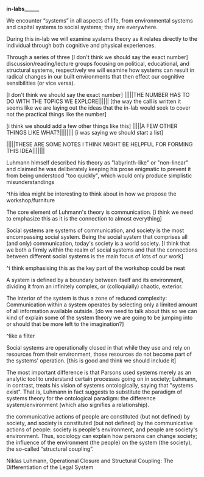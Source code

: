 ____________________in-labs__________________________
We encounter “systems” in all aspects of life, from environmental systems and capital systems to social systems; they are everywhere. 



During this in-lab we will examine systems theory as it relates directly to the individual through both cognitive and physical experiences. 



Through a series of three [I don't think we should say the exact number] discussion/reading/lecture groups focusing on political, educational, and structural systems, respectively we will examine how systems can result in radical changes in our built environments that then effect our cognitive sensibilities (or vice versa). 


 [I don't think we should say the exact number]
|||||THE NUMBER HAS TO DO WITH THE TOPICS WE EXPLORE||||||
[the way the call is written it seems like we are laying out the ideas that the in-lab would seek to cover not the practical things like the number]

[i think we should add a few other things like this]
|||||A FEW OTHER THINGS LIKE WHAT?||||||||
[i was saying we should start a list] 


|||||THESE ARE SOME NOTES I THINK MIGHT BE HELPFUL FOR FORMING THIS IDEA|||||||

Luhmann himself described his theory as "labyrinth-like" or "non-linear" and claimed he was deliberately keeping his prose enigmatic to prevent it from being understood "too quickly", which would only produce simplistic misunderstandings 

^this idea might be interesting to think about in how we propose the workshop/furniture

The core element of Luhmann's theory is communication. [i think we need to emphasize this as it is the connection to almost everything] 

Social systems are systems of communication, and society is the most encompassing social system. Being the social system that comprises all (and only) communication, today's society is a world society. [I think that we both a firmly within the realm of social systems and that the connections between different social systems is the main focus of lots of our work]

^i think emphasising this as the key part of the workshop could be neat

 A system is defined by a boundary between itself and its environment, dividing it from an infinitely complex, or (colloquially) chaotic, exterior. 

The interior of the system is thus a zone of reduced complexity: Communication within a system operates by selecting only a limited amount of all information available outside. [do we need to talk about this so we can kind of explain some of the system theory we are going to be jumping into or should that be more left to the imagination?]

^like a filter

Social systems are operationally closed in that while they use and rely on resources from their environment, those resources do not become part of the systems' operation. [this is good and think we should include it]

The most important difference is that Parsons used systems merely as an analytic tool to understand certain processes going on in society; Luhmann, in contrast, treats his vision of systems ontologically, saying that "systems exist". That is, Luhmann in fact suggests to substitute the paradigm of systems theory for the ontological paradigm: the difference system/environment (which also signifies a relationship).

the communicative actions of people are constituted (but not defined) by society, and society is constituted (but not defined) by the communicative actions of people: society is people's environment, and people are society's environment. Thus, sociology can explain how persons can change society; the influence of the environment (the people) on the system (the society), the so-called “structural coupling”. 


Niklas Luhmann, Operational Closure and Structural Coupling: The Differentiation of the Legal System